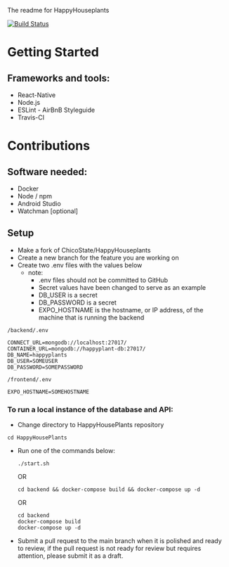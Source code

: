 The readme for HappyHouseplants

[![Build Status](https://travis-ci.org/ChicoState/HappyHouseplants.svg?branch=main)](https://travis-ci.org/ChicoState/HappyHouseplants)

# Getting Started
## Frameworks and tools:
- React-Native
- Node.js
- ESLint - AirBnB Styleguide
- Travis-CI


# Contributions
## Software needed:
- Docker
- Node / npm
- Android Studio
- Watchman [optional]


## Setup
- Make a fork of ChicoState/HappyHouseplants
- Create a new branch for the feature you are working on
- Create two .env files with the values below
    - note: 
        - .env files should not be committed to GitHub
        - Secret values have been changed to serve as an example
        - DB_USER is a secret
        - DB_PASSWORD is a secret
        - EXPO_HOSTNAME is the hostname, or IP address, of the machine that is running the backend

`/backend/.env`
```
CONNECT_URL=mongodb://localhost:27017/
CONTAINER_URL=mongodb://happyplant-db:27017/
DB_NAME=happyplants
DB_USER=SOMEUSER
DB_PASSWORD=SOMEPASSWORD
```
`/frontend/.env`
```
EXPO_HOSTNAME=SOMEHOSTNAME
```

### To run a local instance of the database and API:
- Change directory to HappyHousePlants repository

`cd HappyHousePlants`

- Run one of the commands below:
    
    ```
    ./start.sh
    ```
    
    OR
    
    ```
    cd backend && docker-compose build && docker-compose up -d
    ```
    
    OR
    ```
    cd backend
    docker-compose build
    docker-compose up -d
    ```

- Submit a pull request to the main branch when it is polished and ready to review, if the pull request is not ready for review but requires attention, please submit it as a draft.
